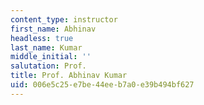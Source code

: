 ```yaml
---
content_type: instructor
first_name: Abhinav
headless: true
last_name: Kumar
middle_initial: ''
salutation: Prof.
title: Prof. Abhinav Kumar
uid: 006e5c25-e7be-44ee-b7a0-e39b494bf627
---
```

